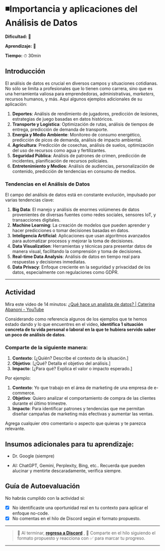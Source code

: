# ◾Importancia y aplicaciones del Análisis de Datos

**Dificultad:** 🌻

**Aprendizaje:** 🍯

**Tiempo:** ⏱ 30min

## Introducción

El análisis de datos es crucial en diversos campos y situaciones cotidianas. No sólo se limita a profesionales que lo tienen como carrera, sino que es una herramienta valiosa para emprendedoras, administrativas, *marketers*, recursos humanos, y más. Aquí algunos ejemplos adicionales de su aplicación:

1. **Deportes**: Análisis de rendimiento de jugadores, predicción de lesiones, estrategias de juego basadas en datos históricos.
2. **Transporte y Logística**: Optimización de rutas, análisis de tiempos de entrega, predicción de demanda de transporte.
3. **Energía y Medio Ambiente**: Monitoreo de consumo energético, predicción de picos de demanda, análisis de impacto ambiental.
4. **Agricultura**: Predicción de cosechas, análisis de suelos, optimización del uso de recursos como agua y fertilizantes.
5. **Seguridad Pública**: Análisis de patrones de crimen, predicción de incidentes, planificación de recursos policiales.
6. **Entretenimiento y Medios**: Análisis de audiencias, personalización de contenido, predicción de tendencias en consumo de medios.

### Tendencias en el Análisis de Datos

El campo del análisis de datos está en constante evolución, impulsado por varias tendencias clave:

1. **Big Data**: El manejo y análisis de enormes volúmenes de datos provenientes de diversas fuentes como redes sociales, sensores IoT, y transacciones digitales.
2. **Machine Learning**: La creación de modelos que pueden aprender y hacer predicciones o tomar decisiones basadas en datos.
3. **Inteligencia Artificial**: Aplicaciones que usan algoritmos avanzados para automatizar procesos y mejorar la toma de decisiones.
4. **Data Visualization**: Herramientas y técnicas para presentar datos de manera visual, facilitando la comprensión y toma de decisiones.
5. **Real-time Data Analysis**: Análisis de datos en tiempo real para respuestas y decisiones inmediatas.
6. **Data Privacy**: Enfoque creciente en la seguridad y privacidad de los datos, especialmente con regulaciones como GDPR.

---

## Actividad

Mira este video de 14 minutos: [¿Qué hace un analista de datos? | Caterina Abanoni - YouTube](https://www.youtube.com/watch?v=pFbNK-S79qM)

Considerando como referencia algunos de los ejemplos que te hemos estado dando y lo que encuentres en el video, **identifica 1 situación concreta de tu vida personal o laboral en la que te hubiera servido saber un poco de análisis de datos**. 

### **Comparte de la siguiente manera:**

1. **Contexto**: [¿Quién? Describe el contexto de la situación.]
2. **Objetivo**: [¿Qué? Detalla el objetivo del análisis.]
3. **Impacto**: [¿Para qué? Explica el valor o impacto esperado.]

Por ejemplo:

1. **Contexto**: Yo que trabajo en el área de marketing de una empresa de e-commerce.
2. **Objetivo**: Quiero analizar el comportamiento de compra de las clientes durante el último trimestre.
3. **Impacto**: Para identificar patrones y tendencias que me permitan diseñar campañas de marketing más efectivas y aumentar las ventas.

Agrega cualquier otro comentario o aspecto que quieras y te parezca relevante.

## Insumos adicionales para tu aprendizaje:

- Dr. Google (siempre)

- AI: ChatGPT, Gemini, Perplexity, Bing, etc.. Recuerda que pueden alucinar y mentirte descaradamente, verifica siempre.

## Guía de Autoevaluación

No habrás cumplido con la actividad si:

- [x] No identificaste una oportunidad real en tu contexto para aplicar el enfoque no-code.
- [x] No comentas en el hilo de Discord según el formato propuesto.

---

> :mega: Al terminar, [**regresa a Discord**](https://discord.com/channels/1209273049304666113/1253005244103917679) , 💬 Comparte en el hilo siguiendo el formato propuesto y reacciona con ✅ para marcar tu progreso.

---
